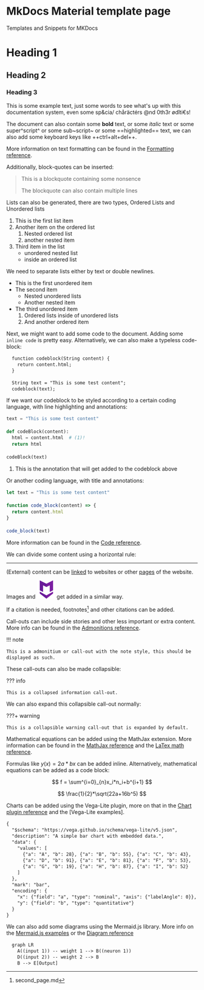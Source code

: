 # MkDocs Material template page

Templates and Snippets for MKDocs

# Heading 1

## Heading 2

### Heading 3

This is some example text, just some words to see what's up with this documentation system, even some sp&cia/ chåräctérs @nd 0th3r ødîti€s!

The document can also contain some **bold** text, or some _italic_ text or some super^script^ or some sub~script~ or some ==highlighted== text, we can also add some keyboard keys like ++ctrl+alt+del++.

More information on text formatting can be found in the [Formatting reference].

[Formatting reference]:https://squidfunk.github.io/mkdocs-material/reference/formatting/

Additionally, block-quotes can be inserted:

> This is a blockquote containing some nonsence
>
> The blockquote can also contain multiple lines

Lists can also be generated, there are two types, Ordered Lists and Unordered lists

1. This is the first list item
2. Another item on the ordered list
    1. Nested ordered list
    2. another nested item
3. Third item in the list
    - unordered nested list
    - inside an ordered list

We need to separate lists either by text or double newlines.

- This is the first unordered item
- The second item
    - Nested unordered lists
    - Another nested item
- The third unordered item
    1. Ordered lists inside of unordered lists
    2. And another ordered item

Next, we might want to add some code to the document. Adding some `inline code` is pretty easy. Alternatively, we can also make a typeless code-block:

```
  function codeblock(String content) {
    return content.html;
  }

  String text = "This is some test content";
  codeblock(text);
```

If we want our codeblock to be styled according to a certain coding language, with line highlighting and annotations:

``` py hl_lines="3"
text = "This is some test content"

def codeBlock(content):
  html = content.html  # (1)!
  return html

codeBlock(text)
```

1.  This is the annotation that will get added to the codeblock above

Or another coding language, with title and annotations:

``` js title="codeBlock.js"
let text = "This is some test content"

function code_block(content) => {
  return content.html
}

code_block(text)
```

More information can be found in the [Code reference].

[Code reference]: https://squidfunk.github.io/mkdocs-material/reference/code-blocks/

We can divide some content using a horizontal rule:

---

(External) content can be [linked] to websites or other [pages] of the website.

[linked]: https://google.com
[pages]: second_page.md

Images and ![other graphics] get added in a similar way.

[other graphics]: https://github.com/adam-p/markdown-here/raw/master/src/common/images/icon48.png "Even some tooltip information can be displayed"

If a citation is needed, footnotes[^1] and other citations can be added.

[^1]: second_page.md

Call-outs can include side stories and other less important or extra content. More info can be found in the [Admonitions reference].

[Admonitions reference]: https://squidfunk.github.io/mkdocs-material/reference/admonitions/

!!! note

    This is a admonitium or call-out with the note style, this should be displayed as such.

These call-outs can also be made collapsible:

??? info

    This is a collapsed information call-out.

We can also expand this collapsible call-out normally:

???+ warning

    This is a collapsible warning call-out that is expanded by default.

Mathematical equations can be added using the MathJax extension. More information can be found in the [MathJax reference] and the [LaTex math reference].

Formulas like $y(x)=2a*bx$ can be added inline. Alternatively, mathematical equations can be added as a code block:

$$
  f = \sum^{i=0}_{n}x_i*n_i+b^{i+1}
$$

$$
  \frac{1}{2}*\sqrt(22a+16b^5)
$$

[MathJax reference]: https://squidfunk.github.io/mkdocs-material/reference/mathjax
[LaTex math reference]: https://en.wikibooks.org/wiki/LaTeX/Mathematics

Charts can be added using the Vega-Lite plugin, more on that in the [Chart plugin reference] and the [Vega-Lite examples].

```vegalite
{
  "$schema": "https://vega.github.io/schema/vega-lite/v5.json",
  "description": "A simple bar chart with embedded data.",
  "data": {
    "values": [
      {"a": "A", "b": 28}, {"a": "B", "b": 55}, {"a": "C", "b": 43},
      {"a": "D", "b": 91}, {"a": "E", "b": 81}, {"a": "F", "b": 53},
      {"a": "G", "b": 19}, {"a": "H", "b": 87}, {"a": "I", "b": 52}
    ]
  },
  "mark": "bar",
  "encoding": {
    "x": {"field": "a", "type": "nominal", "axis": {"labelAngle": 0}},
    "y": {"field": "b", "type": "quantitative"}
  }
}
```

[Chart plugin reference]: https://github.com/timvink/mkdocs-charts-plugin
[Vega-Lite syntax reference]: https://vega.github.io/vega-lite/examples/

We can also add some diagrams using the Mermaid.js library. More info on the [Mermaid.js examples] or the [Diagram reference]

```mermaid
  graph LR
    A((input 1)) -- weight 1 --> B((neuron 1))
    D((input 2)) -- weight 2 --> B
    B --> E[Output]
```

[Mermaid.js examples]: https://mermaid.js.org/syntax/examples.html
[Diagram reference]: https://squidfunk.github.io/mkdocs-material/reference/diagrams/